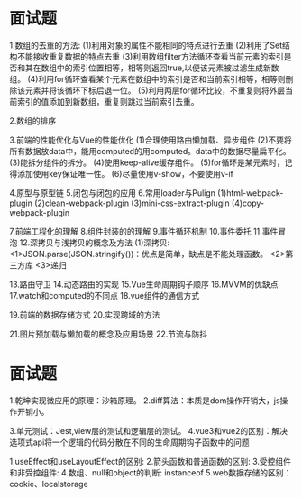 # 面试题
1.数组的去重的方法:
  (1)利用对象的属性不能相同的特点进行去重
  (2)利用了Set结构不能接收重复数据的特点去重
  (3)利用数组filter方法循环查看当前元素的索引是否和其在数组中的索引位置相等，相等则返回true,以便该元素被过滤生成新数组。
  (4)利用for循环查看某个元素在数组中的索引是否和当前索引相等，相等则删除该元素并将该循环下标后退一位。
  (5)利用两层for循环比较，不重复则将外层当前索引的值添加到新数组，重复则跳过当前索引去重。
  
2.数组的排序

3.前端的性能优化与Vue的性能优化
  (1)合理使用路由懒加载、异步组件
  (2)不要将所有数据放data中，能用computed的用computed。data中的数据尽量扁平化。
  (3)能拆分组件的拆分。
  (4)使用keep-alive缓存组件。
  (5)for循环是某元素时，记得添加使用key保证唯一性。
  (6)尽量使用v-show，不要使用v-if

4.原型与原型链
5.闭包与闭包的应用
6.常用loader与Pulign
  (1)html-webpack-plugin
  (2)clean-webpack-plugin 
  (3)mini-css-extract-plugin
  (4)copy-webpack-plugin

7.前端工程化的理解
8.组件封装的的理解
9.事件循环机制
10.事件委托
11.事件冒泡
12.深拷贝与浅拷贝的概念及方法
  (1)深拷贝:
    <1>JSON.parse(JSON.stringify())：优点是简单，缺点是不能处理函数。
    <2>第三方库
    <3>递归

13.路由守卫
14.动态路由的实现
15.Vue生命周期钩子顺序
16.MVVM的优缺点
17.watch和computed的不同点
18.vue组件的通信方式

19.前端的数据存储方式
20.实现跨域的方法

21.图片预加载与懒加载的概念及应用场景
22.节流与防抖

# 面试题
1.乾坤实现微应用的原理：沙箱原理。
2.diff算法：本质是dom操作开销大，js操作开销小。
  
3.单元测试：Jest,view层的测试和逻辑层的测试。
4.vue3和vue2的区别：解决选项式api将一个逻辑的代码分散在不同的生命周期钩子函数中的问题

1.useEffect和useLayoutEffect的区别:
2.箭头函数和普通函数的区别:
3.受控组件和非受控组件:
4.数组、null和object的判断: instanceof
5.web数据存储的区别：cookie、localstorage